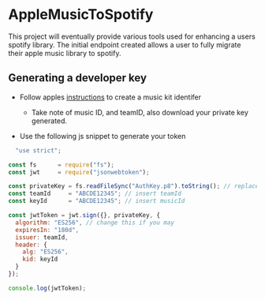 # AppleMusicToSpotify

This project will eventually provide various tools used for enhancing a users spotify library. The initial endpoint created allows a user to fully migrate their apple music library to spotify.
## Generating a developer key

- Follow apples [instructions](https://help.apple.com/developer-account/#/devce5522674) to create a music kit identifer
  - Take note of music ID, and teamID, also download your private key generated.
  
- Use the following js snippet to generate your token

```js
  "use strict";

const fs      = require("fs");
const jwt     = require("jsonwebtoken");

const privateKey = fs.readFileSync("AuthKey.p8").toString(); // replace with key file
const teamId     = "ABCDE12345"; // insert teamId
const keyId      = "ABCDE12345"; // insert musicId

const jwtToken = jwt.sign({}, privateKey, {
  algorithm: "ES256", // change this if you may
  expiresIn: "180d",
  issuer: teamId,
  header: {
    alg: "ES256",
    kid: keyId
  }
});

console.log(jwtToken);
```
